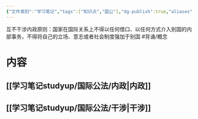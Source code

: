 ```yaml
---
{"文件类别":"学习笔记","tags":["知识点","国公"],"dg-publish":true,"aliases":["不干涉内政"],"permalink":"/学习笔记studyup/国际公法/互不干涉内政原则/","dgPassFrontmatter":true,"created":"2024-09-25T20:08:54.487+08:00","updated":"2024-11-09T20:45:46.048+08:00"}
---
```


互不干涉内政原则：国家在国际关系上不得以任何借口、以任何方式介入别国的内部事务，不得将自己的立场、意志或者社会制度强加于别国 #背诵/概念 
# 内容
## [[学习笔记studyup/国际公法/内政\|内政]]
## [[学习笔记studyup/国际公法/干涉\|干涉]]
